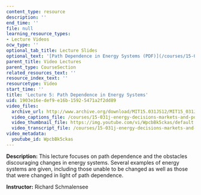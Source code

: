 ```yaml
---
content_type: resource
description: ''
end_time: ''
file: null
learning_resource_types:
- Lecture Videos
ocw_type: ''
optional_tab_title: Lecture Slides
optional_text: '[Path Dependence in Energy Systems (PDF)](/courses/15-031j-energy-decisions-markets-and-policies-spring-2012/resources/mit15_031js12_lec5)'
parent_title: Video Lectures
parent_type: CourseSection
related_resources_text: ''
resource_index_text: ''
resourcetype: Video
start_time: ''
title: 'Lecture 5: Path Dependence in Energy Systems'
uid: 1903e16e-def9-e16b-1592-5471a2f2dd89
video_files:
  archive_url: http://www.archive.org/download/MIT15.031JS12/MIT15_031JS12_lec05_300k.mp4
  video_captions_file: /courses/15-031j-energy-decisions-markets-and-policies-spring-2012/4118d142ac1c5d3197ec307529a569df_WpcbBk5ckas.vtt
  video_thumbnail_file: https://img.youtube.com/vi/WpcbBk5ckas/default.jpg
  video_transcript_file: /courses/15-031j-energy-decisions-markets-and-policies-spring-2012/5d81d0d1f5390b40bc617c6e59a96dda_WpcbBk5ckas.pdf
video_metadata:
  youtube_id: WpcbBk5ckas
---
```


**Description:** This lecture focuses on path dependence and the obstacles discouraging changes in energy systems. Several examples of energy systems are given, including those unable to be changed as well as those that were changed in light of path dependence.

**Instructor:** Richard Schmalensee



